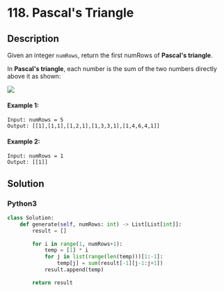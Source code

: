 # 118. Pascal's Triangle

## Description
Given an integer `numRows`, return the first numRows of **Pascal's triangle**.

In **Pascal's triangle**, each number is the sum of the two numbers directly above it as shown:

![](https://upload.wikimedia.org/wikipedia/commons/0/0d/PascalTriangleAnimated2.gif)

#### Example 1:
```
Input: numRows = 5
Output: [[1],[1,1],[1,2,1],[1,3,3,1],[1,4,6,4,1]]
```
#### Example 2:
```
Input: numRows = 1
Output: [[1]]
```


## Solution

### Python3
```python
class Solution:
    def generate(self, numRows: int) -> List[List[int]]:
        result = []
        
        for i in range(1, numRows+1):
            temp = [1] * i
            for j in list(range(len(temp)))[1:-1]:
                temp[j] = sum(result[-1][j-1:j+1])
            result.append(temp)
        
        return result
```